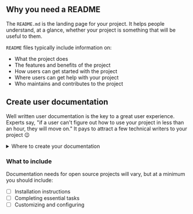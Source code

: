 ## Why you need a README

The `README.md` is the landing page for your project. It helps people understand, at a glance, whether your project is something that will be useful to them.

`README` files typically include information on:

- What the project does
- The features and benefits of the project
- How users can get started with the project
- Where users can get help with your project
- Who maintains and contributes to the project

## Create user documentation

Well written user documentation is the key to a great user experience. Experts say, "if a user can't figure out how to use your project in less than an hour, they will move on." It pays to attract a few technical writers to your project :wink:

<details>
<summary>Where to create your documentation</summary>
<hr>

 ### Where to create documentation

 Your user documentation should be easy for your users to find. Some prefer to keep it on an externally facing website while others will use a docs folder in their project or the repository wiki.

 #### Getting organized

 As an open source project becomes more popular and more sophisticated, some maintainers find it is easier to move their open source project into an a GitHub organization. This allows you to create separate repositories for your project's promotional website, documentation, source code, etc.

 <hr>
 </details>

### What to include

Documentation needs for open source projects will vary, but at a minimum you should include:

- [ ] Installation instructions
- [ ] Completing essential tasks
- [ ] Customizing and configuring
